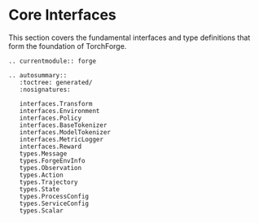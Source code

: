 # Core Interfaces

This section covers the fundamental interfaces and type definitions that form the foundation of TorchForge.

```{eval-rst}
.. currentmodule:: forge

.. autosummary::
   :toctree: generated/
   :nosignatures:

   interfaces.Transform
   interfaces.Environment
   interfaces.Policy
   interfaces.BaseTokenizer
   interfaces.ModelTokenizer
   interfaces.MetricLogger
   interfaces.Reward
   types.Message
   types.ForgeEnvInfo
   types.Observation
   types.Action
   types.Trajectory
   types.State
   types.ProcessConfig
   types.ServiceConfig
   types.Scalar
```

